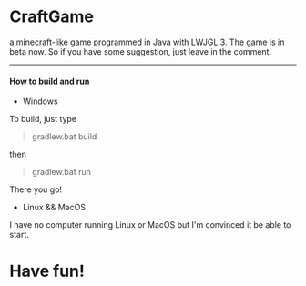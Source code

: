 # CraftGame
a minecraft-like game programmed in Java with LWJGL 3.
The game is in beta now. So if you have some suggestion, just leave in the comment.
****

#### How to build and run

* Windows

To build, just type
> gradlew.bat build

then
> gradlew.bat run

There you go!

* Linux && MacOS

I have no computer running Linux or MacOS
but I'm convinced it be able to start.

# Have fun!
